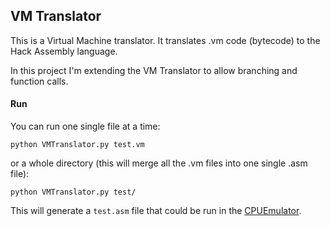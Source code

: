 ## VM Translator

This is a Virtual Machine translator. It translates .vm code (bytecode) to the Hack Assembly language.

In this project I'm extending the VM Translator to allow branching and function calls.

#### Run

You can run one single file at a time:
```
python VMTranslator.py test.vm
```

or a whole directory (this will merge all the .vm files into one single .asm file):
```
python VMTranslator.py test/
```

This will generate a `test.asm` file that could be run in the [CPUEmulator](../../../tools/).
